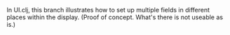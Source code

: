 In UI.clj, this branch illustrates how to set up multiple
fields in different places within the display.
(Proof of concept.  What's there is not useable as is.)
